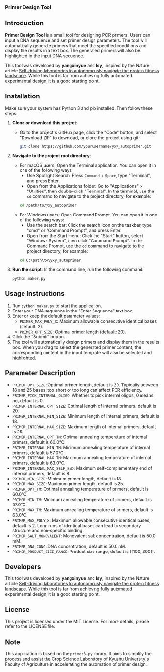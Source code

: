 ### Primer Design Tool

## Introduction

**Primer Design Tool** is a small tool for designing PCR primers. Users can input a DNA sequence and set primer design parameters. The tool will automatically generate primers that meet the specified conditions and display the results in a text box. The generated primers will also be highlighted in the input DNA sequence.

This tool was developed by **yangxinyue** and **lsy**, inspired by the Nature article [Self-driving laboratories to autonomously navigate the protein fitness landscape](https://www.nature.com/articles/s44286-023-00002-4). While this tool is far from achieving fully automated experimental design, it is a good starting point.

## Installation

Make sure your system has Python 3 and pip installed. Then follow these steps:

1. **Clone or download this project**:
   - Go to the project's GitHub page, click the "Code" button, and select "Download ZIP" to download, or clone the project using git:
     ```bash
     git clone https://github.com/yourusername/yxy_autoprimer.git
     ```

2. **Navigate to the project root directory**:
   - For macOS users:
     Open the Terminal application. You can open it in one of the following ways:
     - Use Spotlight Search: Press `Command` + `Space`, type "Terminal", and press Enter.
     - Open from the Applications folder: Go to "Applications" > "Utilities", then double-click "Terminal".
     In the terminal, use the `cd` command to navigate to the project directory, for example:
     ```bash
     cd /path/to/yxy_autoprimer
     ```
   - For Windows users:
     Open Command Prompt. You can open it in one of the following ways:
     - Use the search bar: Click the search icon on the taskbar, type "cmd" or "Command Prompt", and press Enter.
     - Open from the Start menu: Click the "Start" button, select "Windows System", then click "Command Prompt".
     In the Command Prompt, use the `cd` command to navigate to the project directory, for example:
     ```cmd
     cd C:\path\to\yxy_autoprimer
     ```

3. **Run the script**:
   In the command line, run the following command:
   ```bash
   python maker.py
   ```

## Usage Instructions

1. Run `python maker.py` to start the application.
2. Enter your DNA sequence in the "Enter Sequence" text box.
3. Enter or keep the default parameter values:
   - `PRIMER_MAX_POLY_X`: Maximum allowable consecutive identical bases (default: 2).
   - `PRIMER_OPT_SIZE`: Optimal primer length (default: 20).
4. Click the "Submit" button.
5. The tool will automatically design primers and display them in the results box. When you drag to select the generated primer content, the corresponding content in the input template will also be selected and highlighted.

## Parameter Description

- `PRIMER_OPT_SIZE`: Optimal primer length, default is 20. Typically between 18 and 25 bases; too short or too long can affect PCR efficiency.
- `PRIMER_PICK_INTERNAL_OLIGO`: Whether to pick internal oligos, 0 means no, default is 0.
- `PRIMER_INTERNAL_OPT_SIZE`: Optimal length of internal primers, default is 20.
- `PRIMER_INTERNAL_MIN_SIZE`: Minimum length of internal primers, default is 18.
- `PRIMER_INTERNAL_MAX_SIZE`: Maximum length of internal primers, default is 25.
- `PRIMER_INTERNAL_OPT_TM`: Optimal annealing temperature of internal primers, default is 60.0°C.
- `PRIMER_INTERNAL_MIN_TM`: Minimum annealing temperature of internal primers, default is 57.0°C.
- `PRIMER_INTERNAL_MAX_TM`: Maximum annealing temperature of internal primers, default is 63.0°C.
- `PRIMER_INTERNAL_MAX_SELF_END`: Maximum self-complementary end of internal primers, default is 8.
- `PRIMER_MIN_SIZE`: Minimum primer length, default is 18.
- `PRIMER_MAX_SIZE`: Maximum primer length, default is 25.
- `PRIMER_OPT_TM`: Optimal annealing temperature of primers, default is 60.0°C.
- `PRIMER_MIN_TM`: Minimum annealing temperature of primers, default is 57.0°C.
- `PRIMER_MAX_TM`: Maximum annealing temperature of primers, default is 63.0°C.
- `PRIMER_MAX_POLY_X`: Maximum allowable consecutive identical bases, default is 2. Long runs of identical bases can lead to secondary structure and non-specific binding.
- `PRIMER_SALT_MONOVALENT`: Monovalent salt concentration, default is 50.0 mM.
- `PRIMER_DNA_CONC`: DNA concentration, default is 50.0 nM.
- `PRIMER_PRODUCT_SIZE_RANGE`: Product size range, default is [[100, 300]].

## Developers

This tool was developed by **yangxinyue** and **lsy**, inspired by the Nature article [Self-driving laboratories to autonomously navigate the protein fitness landscape](https://www.nature.com/articles/s44286-023-00002-4). While this tool is far from achieving fully automated experimental design, it is a good starting point.

## License

This project is licensed under the MIT License. For more details, please refer to the LICENSE file.

## Note

This application is based on the `primer3-py` library. It aims to simplify the process and assist the Crop Science Laboratory of Kyushu University's Faculty of Agriculture in accelerating the automation of primer design.

